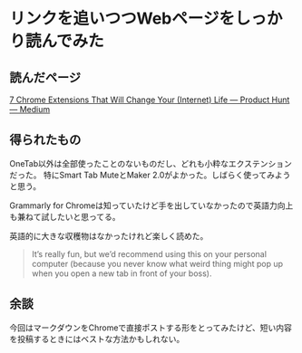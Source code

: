 # リンクを追いつつWebページをしっかり読んでみた

## 読んだページ
[7 Chrome Extensions That Will Change Your \(Internet\) Life — Product Hunt — Medium](https://medium.com/product-hunt/7-chrome-extensions-that-will-change-your-internet-life-19ad3ad7a56b#.30rshs331)

## 得られたもの

OneTab以外は全部使ったことのないものだし、どれも小粋なエクステンションだった。
特にSmart Tab MuteとMaker 2.0がよかった。しばらく使ってみようと思う。

Grammarly for Chromeは知っていたけど手を出していなかったので英語力向上も兼ねて試したいと思ってる。

英語的に大きな収穫物はなかったけれど楽しく読めた。

> It’s really fun, but we’d recommend using this on your personal computer (because you never know what weird thing might pop up when you open a new tab in front of your boss).

## 余談

今回はマークダウンをChromeで直接ポストする形をとってみたけど、短い内容を投稿するときにはベストな方法かもしれない。
